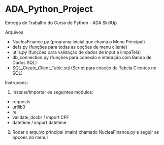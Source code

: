 # ADA_Python_Project
Entrega do Trabalho do Curso de Python - ADA SkillUp

Arquivos
- NucleaFinance.py (programa inicial que chama o Menu Principal)
- defs.py (funções para todas as opções de menu cliente)
- utils.py (funções para validação de dados de input e limpaTela)
- db_connection.py (funções para conexão e interação com Bando de Dados SQL) 
- SQL_Create_Client_Table.sql (Script para criação da Tabela Clientes no SQL)

Instrucoes:

1) Instalar/Importar os seguintes modulos:
- requests
- urllib3
- re
- validate_docbr / import CPF
- datetime / import datetime

2) Rodar o arquivo principal (main) chamado NucleaFinance.py e seguir as opcoes do menu!
